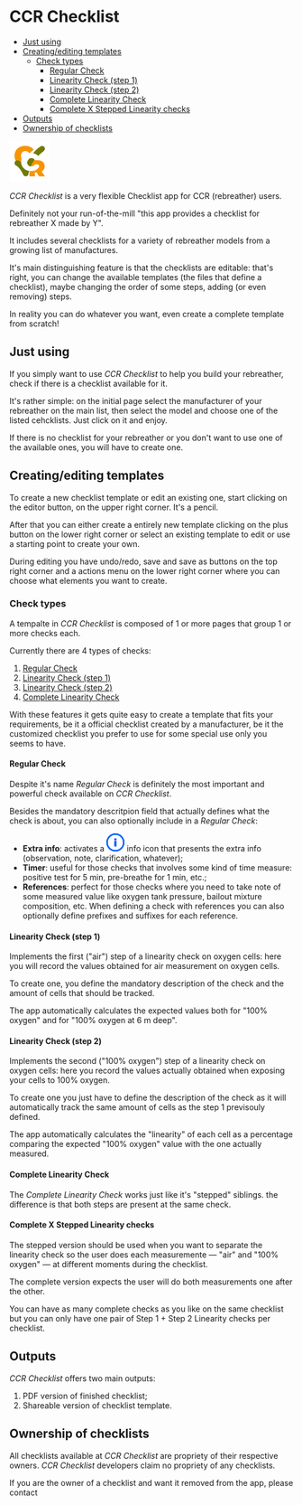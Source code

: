 # CCR Checklist

* [Just using](#just-using)
* [Creating/editing templates](#creatingediting-templates)
    * [Check types](#check-types)
        * [Regular Check](#regular-check)
        * [Linearity Check (step 1)](#linearity-check-step-1)
        * [Linearity Check (step 2)](#linearity-check-step-2)
        * [Complete Linearity Check](#complete-linearity-check)
        * [Complete X Stepped Linearity checks](#complete-x-stepped-linearity-checks)
* [Outputs](#outputs)
* [Ownership of checklists](#ownership-of-checklists)

![CCR Checklist logo](./aux/app_icon/ccrchecklist.png)

_CCR Checklist_ is a very flexible Checklist app for CCR (rebreather) users.

Definitely not your run-of-the-mill "this app provides a checklist for rebreather X made by Y".

It includes several checklists for a variety of rebreather models from a growing list of manufactures.

It's main distinguishing feature is that the checklists are editable: that's right, you can change the available templates (the files that define a checklist), maybe changing the order of some steps, adding (or even removing) steps.

In reality you can do whatever you want, even create a complete template from scratch!

## Just using

If you simply want to use _CCR Checklist_ to help you build your rebreather, check if there is a checklist available for it.

It's rather simple: on the initial page select the manufacturer of your rebreather on the main list, then select the model and choose one of the listed cehcklists. Just click on it and enjoy.

If there is no checklist for your rebreather or you don't want to use one of the available ones, you will have to create one.

## Creating/editing templates

To create a new checklist template or edit an existing one, start clicking on the editor button, on the upper right corner. It's a pencil.

After that you can either create a entirely new template clicking on the plus button on the lower right corner or select an existing template to edit or use a starting point to create your own.

During editing you have undo/redo, save and save as buttons on the top right corner and a actions menu on the lower right corner where you can choose what elements you want to create.

### Check types

A tempalte in _CCR Checklist_ is composed of 1 or more pages that group 1 or more checks each.

Currently there are 4 types of checks:

1. [Regular Check](#regular-check)
2. [Linearity Check (step 1)](#linearity-check-step-1)
3. [Linearity Check (step 2)](#linearity-check-step-2)
4. [Complete Linearity Check](#complete-linearity-check)

With these features it gets quite easy to create a template that fits your requirements, be it a official checklist created by a manufacturer, be it the customized checklist you prefer to use for some special use only you seems to have.

#### Regular Check

Despite it's name _Regular Check_ is definitely the most important and powerful check available on _CCR Checklist_.

Besides the mandatory descritpion field that actually defines what the check is about, you can also optionally include in a _Regular Check_:

* __Extra info__: activates a ![blue info icon](./aux/images/info.png) info icon that presents the extra info (observation, note, clarification, whatever);
* __Timer__: useful for those checks that involves some kind of time measure: positive test for 5 min, pre-breathe for 1 min, etc.;
* __References__: perfect for those checks where you need to take note of some measured value like oxygen tank pressure, bailout mixture composition, etc. When defining a check with references you can also optionally define prefixes and suffixes for each reference.

#### Linearity Check (step 1)

Implements the first ("air") step of a linearity check on oxygen cells: here you will record the values obtained for air measurement on oxygen cells.

To create one, you define the mandatory description of the check and the amount of cells that should be tracked.

The app automatically calculates the expected values both for "100% oxygen" and for "100% oxygen at 6 m deep".

#### Linearity Check (step 2)

Implements the second ("100% oxygen") step of a linearity check on oxygen cells: here you record the values actually obtained when exposing your cells to 100% oxygen.

To create one you just have to define the description of the check as it will automatically track the same amount of cells as the step 1 previsouly defined.

The app automatically calculates the "linearity" of each cell as a percentage comparing the expected "100% oxygen" value with the one actually measured.

#### Complete Linearity Check

The _Complete Linearity Check_ works just like it's "stepped" siblings. the difference is that both steps are present at the same check.

#### Complete X Stepped Linearity checks

The stepped version should be used when you want to separate the linearity check so the user does each measuremente &mdash; "air" and "100% oxygen" &mdash; at different moments during the checklist.

The complete version expects the user will do both measurements one after the other.

You can have as many complete checks as you like on the same checklist but you can only have one pair of Step 1 + Step 2 Linearity checks per checklist.

## Outputs

_CCR Checklist_ offers two main outputs:

1. PDF version of finished checklist;
2. Shareable version of checklist template.

## Ownership of checklists

All checklists available at _CCR Checklist_ are propriety of their respective owners. _CCR Checklist_ developers claim no propriety of any checklists.

If you are the owner of a checklist and want it removed from the app, please contact
